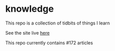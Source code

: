 # knowledge

This repo is a collection of tidbits of things I learn

See the site live [here](https://mark1626.github.io/knowledge/)

This repo currently contains #172 articles

